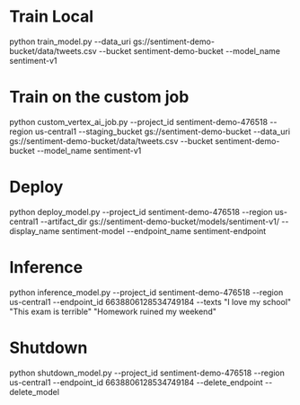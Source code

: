 # Train Local
python train_model.py --data_uri gs://sentiment-demo-bucket/data/tweets.csv --bucket sentiment-demo-bucket --model_name sentiment-v1

# Train on the custom job
python custom_vertex_ai_job.py --project_id sentiment-demo-476518 --region us-central1 --staging_bucket gs://sentiment-demo-bucket --data_uri gs://sentiment-demo-bucket/data/tweets.csv --bucket sentiment-demo-bucket --model_name sentiment-v1

# Deploy
python deploy_model.py --project_id sentiment-demo-476518 --region us-central1 --artifact_dir gs://sentiment-demo-bucket/models/sentiment-v1/ --display_name sentiment-model --endpoint_name sentiment-endpoint

# Inference
python inference_model.py --project_id sentiment-demo-476518 --region us-central1 --endpoint_id 6638806128534749184 --texts "I love my school" "This exam is terrible" "Homework ruined my weekend"

# Shutdown
python shutdown_model.py --project_id sentiment-demo-476518 --region us-central1 --endpoint_id 6638806128534749184 --delete_endpoint --delete_model
